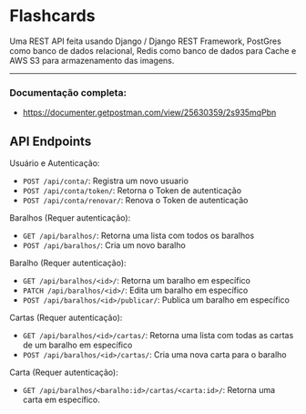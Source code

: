 # Flashcards
Uma REST API feita usando Django / Django REST Framework, PostGres como banco de dados relacional, Redis como banco de dados para Cache e AWS S3 para armazenamento das imagens.
<hr>

### Documentação completa:
* https://documenter.getpostman.com/view/25630359/2s935mqPbn

## API Endpoints
Usuário e Autenticação: 
* `POST /api/conta/`: Registra um novo usuario
* `POST /api/conta/token/`: Retorna o Token de autenticação 
* `POST /api/conta/renovar/`: Renova o Token de autenticação
   



Baralhos (Requer autenticação): 
* `GET /api/baralhos/`: Retorna uma lista com todos os baralhos
* `POST /api/baralhos/`: Cria um novo baralho

Baralho (Requer autenticação):
* `GET /api/baralhos/<id>/`: Retorna um baralho em específico
* `PATCH /api/baralhos/<id>/`: Edita um baralho em específico
* `POST /api/baralhos/<id>/publicar/`: Publica um baralho em específico

Cartas (Requer autenticação):
* `GET /api/baralhos/<id>/cartas/`: Retorna uma lista com todas as cartas de um baralho em específico
* `POST /api/baralhos/<id>/cartas/`: Cria uma nova carta para o baralho

Carta (Requer autenticação):
* `GET /api/baralhos/<baralho:id>/cartas/<carta:id>/`: Retorna uma carta em específico.



